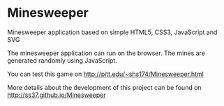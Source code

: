 # Minesweeper
Minesweeper application based on simple HTML5, CSS3, JavaScript and SVG

The minesweeper application can run on the browser. The mines are generated randomly using JavaScript.

You can test this game on http://pitt.edu/~shs174/Minesweeper.html

More details about the development of this project can be found on http://ss37.github.io/Minesweeper
